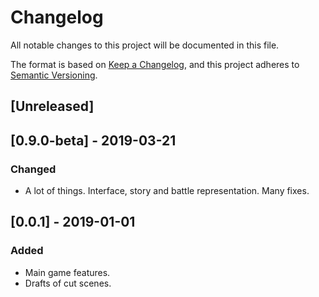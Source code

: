 # Changelog
All notable changes to this project will be documented in this file.

The format is based on [Keep a Changelog](https://keepachangelog.com/en/1.0.0/),
and this project adheres to [Semantic Versioning](https://semver.org/spec/v2.0.0.html).

## [Unreleased]

## [0.9.0-beta] - 2019-03-21
### Changed
- A lot of things. Interface, story and battle representation. Many fixes.


## [0.0.1] - 2019-01-01
### Added
- Main game features.
- Drafts of cut scenes.